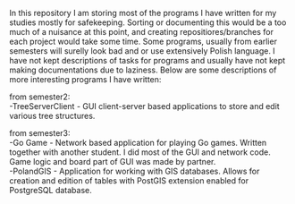 In this repository I am storing most of the programs I have written for my studies mostly for safekeeping.
Sorting or documenting this would be a too much of a nuisance at this point, and creating repositiores/branches for each project would take some time.
Some programs, usually from earlier semesters will surelly look bad and or use extensively Polish language.
I have not kept descriptions of tasks for programs and usually have not kept making documentations due to laziness.
Below are some descriptions of more interesting programs I have written:

from semester2:</BR>
-TreeServerClient - GUI client-server based applications to store and edit various tree structures.

from semester3:</BR>
-Go Game - Network based application for playing Go games. Written together with another student. 
I did most of the GUI and network code. Game logic and board part of GUI was made by partner.</BR>
-PolandGIS - Application for working with GIS databases. Allows for creation and edition of tables with PostGIS extension enabled for PostgreSQL database.
